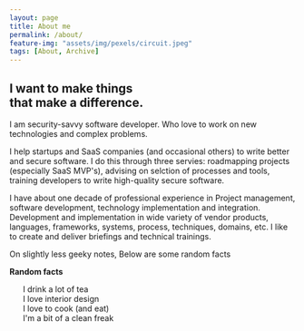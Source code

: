 ```yaml
---
layout: page
title: About me
permalink: /about/
feature-img: "assets/img/pexels/circuit.jpeg"
tags: [About, Archive]
---
```

<h2>I want to <span class="teal">make things</span><br>
that <span class="underline">make a difference</span>.</h2>

I am security-savvy software developer. Who love to work on new technologies and complex problems. 

I help startups and SaaS companies (and occasional others) to write better and secure software. I do this through three servies: roadmapping projects (especially SaaS MVP's), advising on selction of processes and tools, training developers to write high-quality secure software. 

I have about one decade of professional experience in Project management, software development, technology implementation and integration.  Development and implementation in wide variety of vendor products, languages, frameworks, systems, process, techniques, domains, etc. I like to create and deliver briefings and technical trainings. 

On slightly less geeky notes, Below are some random facts

<b>Random facts</b>
<ul style="list-style: none;">
<li>I drink a lot of tea</li>
<li>I love interior design</li>
<li>I love to cook (and eat)</li>
<li>I'm a bit of a clean freak</li>
</ul>
